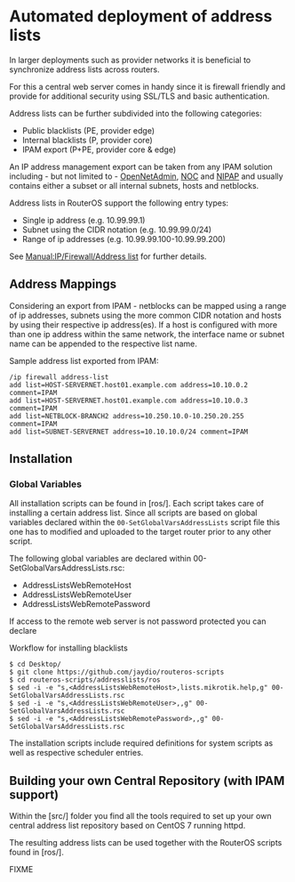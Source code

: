 # Automated deployment of address lists

In larger deployments such as provider networks it is beneficial to synchronize address lists across routers.

For this a central web server comes in handy since it is firewall friendly and provide for additional security using SSL/TLS and basic authentication.

Address lists can be further subdivided into the following categories:

 * Public blacklists (PE, provider edge)
 * Internal blacklists (P, provider core)
 * IPAM export (P+PE, provider core & edge)

An IP address management export can be taken from any IPAM solution including - but not limited to - [OpenNetAdmin](http://opennetadmin.com/), [NOC](https://kb.nocproject.org/) and [NIPAP](http://spritelink.github.io/NIPAP/) and usually contains either a subset or all internal subnets, hosts and netblocks.

Address lists in RouterOS support the following entry types:

 * Single ip address (e.g. 10.99.99.1)
 * Subnet using the CIDR notation (e.g. 10.99.99.0/24)
 * Range of ip addresses (e.g. 10.99.99.100-10.99.99.200)

See [Manual:IP/Firewall/Address list](http://wiki.mikrotik.com/wiki/Manual:IP/Firewall/Address_list) for further details.

## Address Mappings

Considering an export from IPAM - netblocks can be mapped using a range of ip addresses, subnets using the more common CIDR notation and hosts by using their respective ip address(es). If a host is configured with more than one ip address within the same network, the interface name or subnet name can be appended to the respective list name.

Sample address list exported from IPAM:

```
/ip firewall address-list
add list=HOST-SERVERNET.host01.example.com address=10.10.0.2 comment=IPAM
add list=HOST-SERVERNET.host01.example.com address=10.10.0.3 comment=IPAM
add list=NETBLOCK-BRANCH2 address=10.250.10.0-10.250.20.255 comment=IPAM
add list=SUBNET-SERVERNET address=10.10.10.0/24 comment=IPAM
```

## Installation

### Global Variables

All installation scripts can be found in [ros/]. Each script takes care of installing a certain address list. Since all scripts are based on global variables declared within the `00-SetGlobalVarsAddressLists` script file this one has to modified and uploaded to the target router prior to any other script.

The following global variables are declared within 00-SetGlobalVarsAddressLists.rsc:

 * AddressListsWebRemoteHost
 * AddressListsWebRemoteUser
 * AddressListsWebRemotePassword

If access to the remote web server is not password protected you can declare


Workflow for installing blacklists

```
$ cd Desktop/
$ git clone https://github.com/jaydio/routeros-scripts
$ cd routeros-scripts/addresslists/ros
$ sed -i -e "s,<AddressListsWebRemoteHost>,lists.mikrotik.help,g" 00-SetGlobalVarsAddressLists.rsc
$ sed -i -e "s,<AddressListsWebRemoteUser>,,g" 00-SetGlobalVarsAddressLists.rsc
$ sed -i -e "s,<AddressListsWebRemotePassword>,,g" 00-SetGlobalVarsAddressLists.rsc

```

The installation scripts include required definitions for system scripts as well as respective scheduler entries.

## Building your own Central Repository (with IPAM support)

Within the [src/] folder you find all the tools required to set up your own central address list repository based on CentOS 7 running httpd.

The resulting address lists can be used together with the RouterOS scripts found in [ros/].

FIXME

